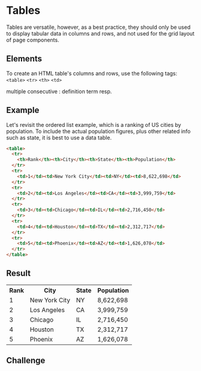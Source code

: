 # Tables
Tables are versatile, however, as a best practice, they should only be used to display tabular data in columns and rows, and not used for the grid layout of page components.

## Elements
To create an HTML table's columns and rows, use the following tags:
`<table>`
`<tr>`
`<th>`
`<td>`

multiple consecutive
:	 definition term resp.


## Example
Let's revisit the ordered list example, which is a ranking of US cities by population. To include the actual population figures, plus other related info such as state, it is best to use a data table.

```html
<table>
  <tr>
    <th>Rank</th><th>City</th><th>State</th><th>Population</th>
  </tr>
  <tr>
    <td>1</td><td>New York City</td><td>NY</td><td>8,622,698</td>
  </tr>
  <tr>
    <td>2</td><td>Los Angeles</td><td>CA</td><td>3,999,759</td>
  </tr>
  <tr>
    <td>3</td><td>Chicago</td><td>IL</td><td>2,716,450</td>
  </tr>
  <tr>
    <td>4</td><td>Houston</td><td>TX</td><td>2,312,717</td>
  </tr>
  <tr>
    <td>5</td><td>Phoenix</td><td>AZ</td><td>1,626,078</td>
  </tr>
</table>
```

## Result

<table>
  <tr>
    <th>Rank</th><th>City</th><th>State</th><th>Population</th>
  </tr>
  <tr>
    <td>1</td><td>New York City</td><td>NY</td><td>8,622,698</td>
  </tr>
  <tr>
    <td>2</td><td>Los Angeles</td><td>CA</td><td>3,999,759</td>
  </tr>
  <tr>
    <td>3</td><td>Chicago</td><td>IL</td><td>2,716,450</td>
  </tr>
  <tr>
    <td>4</td><td>Houston</td><td>TX</td><td>2,312,717</td>
  </tr>
  <tr>
    <td>5</td><td>Phoenix</td><td>AZ</td><td>1,626,078</td>
  </tr>
</table>

## Challenge
